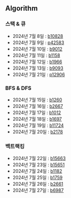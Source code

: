 ## Algorithm
### 스택 & 큐
- 2024년 7월 8일 : [b10828](https://www.acmicpc.net/problem/10828)
- 2024년 7월 9일 : [p42583](https://school.programmers.co.kr/learn/courses/30/lessons/42583)
- 2024년 7월 10일 : [b9012](https://www.acmicpc.net/problem/9012)
- 2024년 7월 11일 : [b1158](https://www.acmicpc.net/problem/1158)
- 2024년 7월 12일 : [b1966](https://www.acmicpc.net/problem/1966)
- 2024년 7월 13일 : [b9093](https://www.acmicpc.net/problem/9093)
- 2024년 7월 21일 : [p12906](https://school.programmers.co.kr/learn/courses/30/lessons/12906)

### BFS & DFS
- 2024년 7월 15일 : [b1260](https://www.acmicpc.net/problem/1260)
- 2024년 7월 16일 : [b2667](https://www.acmicps.net/problem/2667)
- 2024년 7월 17일 : [b1012](https://www.acmicpc.net/problem/1012)
- 2024년 7월 18일 : [b1697](https://www.acmicpc.net/problem/1697)
- 2024년 7월 19일 : [b11724](https://www.acmicpc.net/problem/11724)
- 2024년 7월 20일 : [b2178](https://www.acmicpc.net/problem/2178)

### 백트랙킹
- 2024년 7월 22일 : [b15663](https://www.acmicpc.net/problem/15663)
- 2024년 7월 23일 : [b15651](https://www.acmicpc.net/problem/15651)
- 2024년 7월 24일 : [b1182](https://www.acmicpc.net/problem/1182)
- 2024년 7월 25일 : [b1759](https://www.acmicpc.net/problem/1759)
- 2024년 7월 26일 : [b2661](https://www.acmicpc.net/problem/2661)
- 2024년 7월 27일 : [b6987](https://www.acmicpc.net/problem/6987)